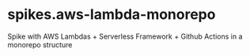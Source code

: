 # spikes.aws-lambda-monorepo
Spike with AWS Lambdas + Serverless Framework + Github Actions in a monorepo structure
